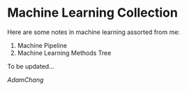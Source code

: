 # Machine Learning Collection

Here are some notes in machine learning assorted from me:

1. Machine Pipeline
2. Machine Learning Methods Tree

To be updated...

*AdamChang*
